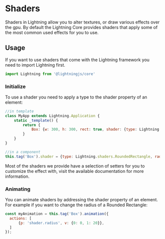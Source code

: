# Shaders

Shaders in Lightning allow you to alter textures, or draw various effects over the gpu. By default the Lightning Core provides shaders that apply some of the most common used effects for you to use.

## Usage

If you want to use shaders that come with the Lightning framework you need to import Lightning first.

```js
import Lightning from '@lightningjs/core'
```

### Initialize

To use a shader you need to apply a type to the shader property of an element:

```js
//in template
class MyApp extends Lightning.Application {
    static _template() {
        return {
            Box: {w: 300, h: 300, rect: true, shader: {type: Lightning.shaders.RoundedRectangle, radius: 20}}
        }
    }
}

//in a component
this.tag('Box').shader = {type: Lightning.shaders.RoundedRectangle, radius: 20}
```

Most of the shaders we provide have a selection of setters for you to customize the effect with, visit the available documentation for more information.

### Animating

You can animate shaders by addressing the shader property of an element. For example if you want to change the radius of a Rounded Rectangle:

```js
const myAnimation = this.tag('Box').animation({
  actions: [
      {p: 'shader.radius', v: {0: 0, 1: 20}},
  ]
});
```
